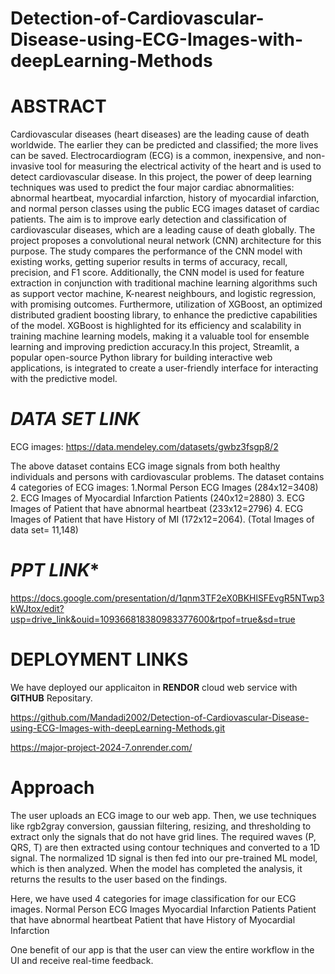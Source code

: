 # Detection-of-Cardiovascular-Disease-using-ECG-Images-with-deepLearning-Methods
# ABSTRACT
Cardiovascular diseases (heart diseases) are the leading cause of death worldwide. The earlier they can be predicted and classified; the more lives can be saved. Electrocardiogram (ECG) is a common, inexpensive, and non-invasive tool for measuring the electrical activity of the heart and is used to detect cardiovascular disease. In this project, the power of deep learning techniques was used to predict the four major cardiac abnormalities: abnormal heartbeat, myocardial infarction, history of myocardial infarction, and normal person classes using the public ECG images dataset of cardiac patients.
The aim is to improve early detection and classification of cardiovascular diseases, which are a leading cause of death globally. The project proposes a convolutional neural network (CNN) architecture for this purpose. The study compares the performance of the CNN model with existing works, getting superior results in terms of accuracy, recall, precision, and F1 score. Additionally, the CNN model is used for feature extraction in conjunction with traditional machine learning algorithms such as support vector machine, K-nearest neighbours, and logistic regression, with promising outcomes.
Furthermore, utilization of XGBoost, an optimized distributed gradient boosting library, to enhance the predictive capabilities of the model. XGBoost is highlighted for its efficiency and scalability in training machine learning models, making it a valuable tool for ensemble learning and improving prediction accuracy.In this project, Streamlit, a popular open-source Python library for building interactive web applications, is integrated to create a user-friendly interface for interacting with the predictive model.

# ***DATA SET LINK***
 ECG images: https://data.mendeley.com/datasets/gwbz3fsgp8/2 
 
The above dataset contains ECG image signals from both healthy individuals and persons with cardiovascular problems.
The dataset contains 4 categories of ECG images:
1.Normal Person ECG Images (284x12=3408)
2. ECG Images of Myocardial Infarction Patients (240x12=2880)
3. ECG Images of Patient that have abnormal heartbeat
   (233x12=2796)
4. ECG Images of Patient that have History of MI (172x12=2064).
(Total Images of data set= 11,148)


# ***PPT LINK****
https://docs.google.com/presentation/d/1qnm3TF2eX0BKHlSFEvgR5NTwp3kWJtox/edit?usp=drive_link&ouid=109366818380983377600&rtpof=true&sd=true

# **DEPLOYMENT LINKS**
We have deployed our applicaiton in **RENDOR** cloud web service with **GITHUB** Repositary. 

https://github.com/Mandadi2002/Detection-of-Cardiovascular-Disease-using-ECG-Images-with-deepLearning-Methods.git

https://major-project-2024-7.onrender.com/

# **Approach**
The user uploads an ECG image to our web app. Then, we use techniques like rgb2gray conversion, gaussian filtering, resizing, and thresholding to extract only the signals that do not have grid lines. The required waves (P, QRS, T) are then extracted using contour techniques and converted to a 1D signal. The normalized 1D signal is then fed into our pre-trained ML model, which is then analyzed. When the model has completed the analysis, it returns the results to the user based on the findings.

Here, we have used 4 categories for image classification for our ECG images.
Normal Person ECG Images
Myocardial Infarction Patients
Patient that have abnormal heartbeat
Patient that have History of Myocardial Infarction

One benefit of our app is that the user can view the entire workflow in the UI and receive real-time feedback.

